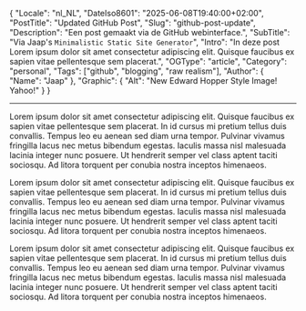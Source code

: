 ﻿{
  "Locale": "nl_NL",
  "DateIso8601": "2025-06-08T19:40:00+02:00",
  "PostTitle": "Updated GitHub Post",
  "Slug": "github-post-update",
  "Description": "Een post gemaakt via de GitHub webinterface.",
  "SubTitle": "Via Jaap's `Minimalistic Static Site Generator`",
  "Intro": "In deze post Lorem ipsum dolor sit amet consectetur adipiscing elit. Quisque faucibus ex sapien vitae pellentesque sem placerat.",
  "OGType": "article",
  "Category": "personal",
  "Tags": ["github", "blogging", "raw realism"],
  "Author": {
    "Name": "Jaap"
  },
  "Graphic": {
    "Alt": "New Edward Hopper Style Image! Yahoo!"
  }
}

---

Lorem ipsum dolor sit amet consectetur adipiscing elit. Quisque faucibus ex sapien vitae pellentesque sem placerat. In id cursus mi pretium tellus duis convallis. Tempus leo eu aenean sed diam urna tempor. Pulvinar vivamus fringilla lacus nec metus bibendum egestas. Iaculis massa nisl malesuada lacinia integer nunc posuere. Ut hendrerit semper vel class aptent taciti sociosqu. Ad litora torquent per conubia nostra inceptos himenaeos.

Lorem ipsum dolor sit amet consectetur adipiscing elit. Quisque faucibus ex sapien vitae pellentesque sem placerat. In id cursus mi pretium tellus duis convallis. Tempus leo eu aenean sed diam urna tempor. Pulvinar vivamus fringilla lacus nec metus bibendum egestas. Iaculis massa nisl malesuada lacinia integer nunc posuere. Ut hendrerit semper vel class aptent taciti sociosqu. Ad litora torquent per conubia nostra inceptos himenaeos.

Lorem ipsum dolor sit amet consectetur adipiscing elit. Quisque faucibus ex sapien vitae pellentesque sem placerat. In id cursus mi pretium tellus duis convallis. Tempus leo eu aenean sed diam urna tempor. Pulvinar vivamus fringilla lacus nec metus bibendum egestas. Iaculis massa nisl malesuada lacinia integer nunc posuere. Ut hendrerit semper vel class aptent taciti sociosqu. Ad litora torquent per conubia nostra inceptos himenaeos.
